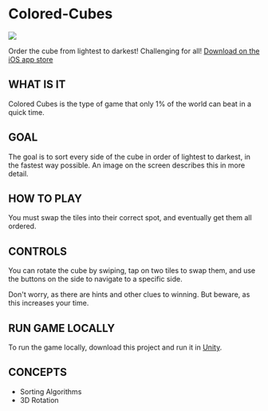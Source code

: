 # Colored-Cubes

![](coloredcubes.png)

Order the cube from lightest to darkest! Challenging for all! [Download on the iOS app store](https://apps.apple.com/us/app/colored-cubes/id1448642514)


## WHAT IS IT

Colored Cubes is the type of game that only 1% of the world can beat in a quick time.


## GOAL

The goal is to sort every side of the cube in order of lightest to darkest, in the fastest way possible. An image on the screen describes this in more detail.


## HOW TO PLAY

You must swap the tiles into their correct spot, and eventually get them all ordered.


## CONTROLS

You can rotate the cube by swiping, tap on two tiles to swap them, and use the buttons on the side to navigate to a specific side.


Don't worry, as there are hints and other clues to winning. But beware, as this increases your time.

## RUN GAME LOCALLY

To run the game locally, download this project and run it in [Unity](https://unity.com/). 

## CONCEPTS

- Sorting Algorithms
- 3D Rotation

